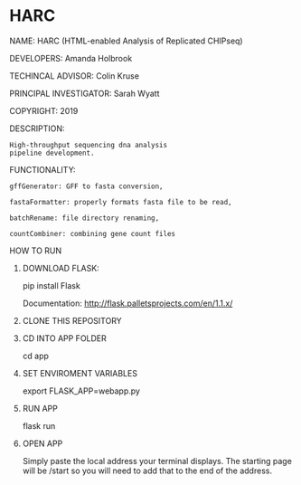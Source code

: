 # HARC

NAME:
    HARC (HTML-enabled Analysis of Replicated CHIPseq)

DEVELOPERS:
    Amanda Holbrook

TECHINCAL ADVISOR:
    Colin Kruse

PRINCIPAL INVESTIGATOR:
    Sarah Wyatt

COPYRIGHT:
    2019

DESCRIPTION:

    High-throughput sequencing dna analysis 
    pipeline development.

FUNCTIONALITY:

    gffGenerator: GFF to fasta conversion,

    fastaFormatter: properly formats fasta file to be read,

    batchRename: file directory renaming,

    countCombiner: combining gene count files

HOW TO RUN

1. DOWNLOAD FLASK:

    pip install Flask

    Documentation:
    http://flask.palletsprojects.com/en/1.1.x/

2. CLONE THIS REPOSITORY

3. CD INTO APP FOLDER

    cd app

4. SET ENVIROMENT VARIABLES

    export FLASK_APP=webapp.py

5. RUN APP

    flask run

6. OPEN APP

    Simply paste the local address your terminal displays.
    The starting page will be /start so you will need to add that to the end of the address.
